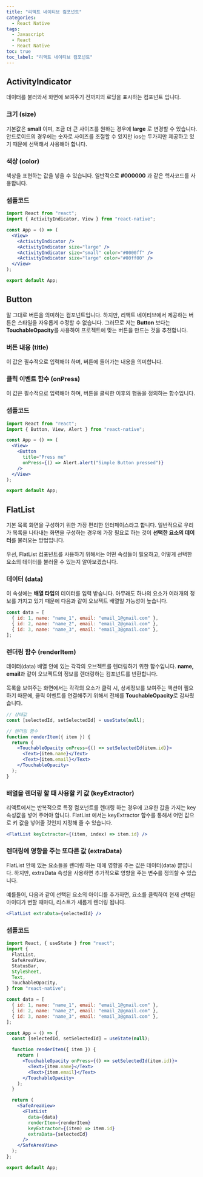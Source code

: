 ```yaml
---
title: "리액트 네이티브 컴포넌트"
categories:
  - React Native
tags:
  - Javascript
  - React
  - React Native
toc: true
toc_label: "리액트 네이티브 컴포넌트"
---
```


## ActivityIndicator

데이터를 불러와서 화면에 보여주기 전까지의 로딩을 표시하는 컴포넌트 입니다.

### 크기 (size)

기본값은 **small** 이며, 조금 더 큰 사이즈를 원하는 경우에 **large** 로 변경할 수 있습니다. 안드로이드의 경우에는 숫자로 사이즈를 조절할 수 있지만 ios는 두가지만 제공하고 있기 때문에 선택해서 사용해야 합니다.

### 색상 (color)

색상을 표현하는 값을 넣을 수 있습니다. 일반적으로 **#000000** 과 같은 헥사코드를 사용합니다.

### 샘플코드

```jsx
import React from "react";
import { ActivityIndicator, View } from "react-native";

const App = () => (
  <View>
    <ActivityIndicator />
    <ActivityIndicator size="large" />
    <ActivityIndicator size="small" color="#0000ff" />
    <ActivityIndicator size="large" color="#00ff00" />
  </View>
);

export default App;
```

## Button

말 그대로 버튼을 의미하는 컴포넌트입니다. 하지만, 리액트 네이티브에서 제공하는 버튼은 스타일을 자유롭게 수정할 수 없습니다. 그러므로 저는 **Button** 보다는 **TouchableOpacity**를 사용하여 프로젝트에 맞는 버튼을 만드는 것을 추천합니다.

### 버튼 내용 (title)

이 값은 필수적으로 입력해야 하며, 버튼에 들어가는 내용을 의미합니다.

### 클릭 이벤트 함수 (onPress)

이 값은 필수적으로 입력해야 하며, 버튼을 클릭한 이후의 행동을 정의하는 함수입니다.

### 샘플코드

```jsx
import React from "react";
import { Button, View, Alert } from "react-native";

const App = () => (
  <View>
    <Button
      title="Press me"
      onPress={() => Alert.alert("Simple Button pressed")}
    />
  </View>
);

export default App;
```

## FlatList

기본 목록 화면을 구성하기 위한 가장 편리한 인터페이스라고 합니다. 일반적으로 우리가 목록을 나타내는 화면을 구성하는 경우에 가장 필요로 하는 것이 **선택한 요소의 데이터**를 불러오는 방법입니다.
<br>
<br>
우선, FlatList 컴포넌트를 사용하기 위해서는 어떤 속성들이 필요하고, 어떻게 선택한 요소의 데이터를 불러올 수 있는지 알아보겠습니다.

### 데이터 (data)

이 속성에는 **배열 타입**의 데이터를 입력 받습니다. 아무래도 하나의 요소가 여러개의 정보를 가지고 있기 때문에 다음과 같이 오브젝트 배열일 가능성이 높습니다.

```js
const data = [
  { id: 1, name: "name_1", email: "email_1@gmail.com" },
  { id: 2, name: "name_2", email: "email_2@gmail.com" },
  { id: 3, name: "name_3", email: "email_3@gmail.com" },
];
```

### 렌더링 함수 (renderItem)

데이터(data) 배열 안에 있는 각각의 오브젝트를 렌더링하기 위한 함수입니다. **name, email**과 같이 오브젝트의 정보를 렌더링하는 컴포넌트를 반환합니다.
<br>
<br>
목록을 보여주는 화면에서는 각각의 요소가 클릭 시, 상세정보를 보여주는 액션이 필요하기 때문에, 클릭 이벤트를 연결해주기 위해서 전체를 **TouchableOpacity**로 감싸줬습니다.

```jsx
// 상태값
const [selectedId, setSelectedId] = useState(null);

// 렌더링 함수
function renderItem({ item }) {
  return (
    <TouchableOpacity onPress={() => setSelectedId(item.id)}>
      <Text>{item.name}</Text>
      <Text>{item.email}</Text>
    </TouchableOpacity>
  );
}
```

### 배열을 렌더링 할 때 사용할 키 값 (keyExtractor)

리액트에서는 반복적으로 특정 컴포넌트를 렌더링 하는 경우에 고유한 값을 가지는 key 속성값을 넣어 주어야 합니다. FlatList 에서는 keyExtractor 함수를 통해서 어떤 값으로 키 값을 넣어줄 것인지 지정해 줄 수 있습니다.

```jsx
<FlatList keyExtractor={(item, index) => item.id} />
```

### 렌더링에 영향을 주는 또다른 값 (extraData)

FlatList 안에 있는 요소들을 렌더링 하는 데에 영향을 주는 값은 데이터(data) 뿐입니다. 하지만, extraData 속성을 사용하면 추가적으로 영향을 주는 변수를 정의할 수 있습니다.
<br>
<br>
예를들어, 다음과 같이 선택된 요소의 아이디를 추가하면, 요소를 클릭하여 현재 선택된 아이디가 변할 때마다, 리스트가 새롭게 렌더링 됩니다.

```jsx
<FlatList extraData={selectedId} />
```

### 샘플코드

```jsx
import React, { useState } from "react";
import {
  FlatList,
  SafeAreaView,
  StatusBar,
  StyleSheet,
  Text,
  TouchableOpacity,
} from "react-native";

const data = [
  { id: 1, name: "name_1", email: "email_1@gmail.com" },
  { id: 2, name: "name_2", email: "email_2@gmail.com" },
  { id: 3, name: "name_3", email: "email_3@gmail.com" },
];

const App = () => {
  const [selectedId, setSelectedId] = useState(null);

  function renderItem({ item }) {
    return (
      <TouchableOpacity onPress={() => setSelectedId(item.id)}>
        <Text>{item.name}</Text>
        <Text>{item.email}</Text>
      </TouchableOpacity>
    );
  }

  return (
    <SafeAreaView>
      <FlatList
        data={data}
        renderItem={renderItem}
        keyExtractor={(item) => item.id}
        extraData={selectedId}
      />
    </SafeAreaView>
  );
};

export default App;
```
